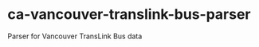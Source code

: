 ca-vancouver-translink-bus-parser
=================================

Parser for Vancouver TransLink Bus data

